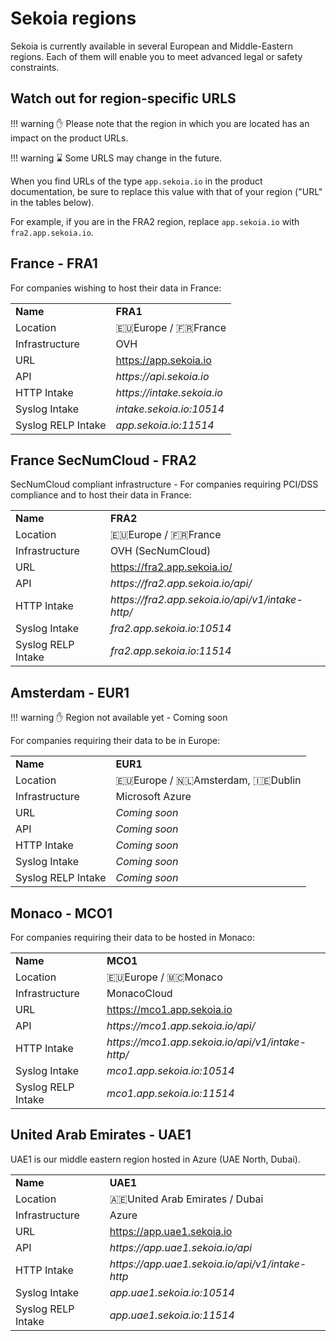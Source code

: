 # Sekoia regions

Sekoia is currently available in several European and Middle-Eastern regions. Each of them will enable you to meet advanced legal or safety constraints.

## Watch out for region-specific URLS

!!! warning
    ✋ Please note that the region in which you are located has an impact on the product URLs.

!!! warning
    ⌛ Some URLS may change in the future.

When you find URLs of the type <code>app.sekoia.io</code> in the product documentation, be sure to replace this value with that of your region ("URL" in the tables below).

For example, if you are in the FRA2 region, replace <code>app.sekoia.io</code> with <code>fra2.app.sekoia.io</code>. 

## France - FRA1

For companies wishing to host their data in France: 

<table style="width:100%">
    <tbody>
        <tr>
            <td><strong>Name</strong></td>
            <td><strong>FRA1</strong></td>
        </tr>
        <tr>
            <td>Location</td>
            <td>🇪🇺Europe / 🇫🇷France</td>
        </tr>
        <tr>
            <td>Infrastructure</td>
            <td>OVH</td>
        </tr>
        <tr>
            <td>URL</td>
            <td><a href="https://app.sekoia.io">https://app.sekoia.io</a></td>
        </tr>
        <tr>
            <td>API</td>
            <td><em>https://api.sekoia.io</em></td>
        </tr>
        <tr>
            <td>HTTP Intake</td>
            <td><em>https://intake.sekoia.io</em></td>
        </tr>
        <tr>
            <td>Syslog Intake</td>
            <td><em>intake.sekoia.io:10514</em></td>
        </tr>
        <tr>
            <td>Syslog RELP Intake</td>
            <td><em>app.sekoia.io:11514</em></td>
        </tr>
    </tbody>
</table>

## France SecNumCloud - FRA2

SecNumCloud compliant infrastructure - For companies requiring PCI/DSS compliance and to host their data in France: 

<table style="width:100%">
    <tbody>
        <tr>
            <td><strong>Name</strong></td>
            <td><strong>FRA2</strong></td>
        </tr>
        <tr>
            <td>Location</td>
            <td>🇪🇺Europe / 🇫🇷France</td>
        </tr>
        <tr>
            <td>Infrastructure</td>
            <td>OVH (SecNumCloud)</td>
        </tr>
        <tr>
            <td>URL</td>
            <td><a href="https://fra2.app.sekoia.io/">https://fra2.app.sekoia.io/</a></td>
        </tr>
        <tr>
            <td>API</td>
            <td><em>https://fra2.app.sekoia.io/api/</em></td>
        </tr>
        <tr>
            <td>HTTP Intake</td>
            <td><em>https://fra2.app.sekoia.io/api/v1/intake-http/</em></td>
        </tr>
        <tr>
            <td>Syslog Intake</td>
            <td><em>fra2.app.sekoia.io:10514</em></td>
        </tr>
        <tr>
            <td>Syslog RELP Intake</td>
            <td><em>fra2.app.sekoia.io:11514</em></td>
        </tr>
    </tbody>
</table>

## Amsterdam - EUR1

!!! warning
    ✋ Region not available yet - Coming soon

For companies requiring their data to be in Europe: 

<table style="width:100%">
    <tbody>
        <tr>
            <td><strong>Name</strong></td>
            <td><strong>EUR1</strong></td>
        </tr>
        <tr>
            <td>Location</td>
            <td>🇪🇺Europe / 🇳🇱Amsterdam, 🇮🇪Dublin</td>
        </tr>
        <tr>
            <td>Infrastructure</td>
            <td>Microsoft Azure</td>
        </tr>
        <tr>
            <td>URL</td>
            <td> <i>Coming soon</i></td>
        </tr>
        <tr>
            <td>API</td>
            <td> <i>Coming soon</i></td>
        </tr>
        <tr>
            <td>HTTP Intake</td>
            <td> <i>Coming soon</i></td>
        </tr>
        <tr>
            <td>Syslog Intake</td>
            <td> <i>Coming soon</i></td>
        </tr>
        <tr>
            <td>Syslog RELP Intake</td>
            <td> <i>Coming soon</i></td>
        </tr>
    </tbody>
</table>

## Monaco - MCO1

For companies requiring their data to be hosted in Monaco: 

<table style="width:100%">
    <tbody>
        <tr>
            <td><strong>Name</strong></td>
            <td><strong>MCO1</strong></td>
        </tr>
        <tr>
            <td>Location</td>
            <td>🇪🇺Europe / 🇲🇨Monaco</td>
        </tr>
        <tr>
            <td>Infrastructure</td>
            <td>MonacoCloud</td>
        </tr>
        <tr>
            <td>URL</td>
            <td><a href="https://mco1.app.sekoia.io">https://mco1.app.sekoia.io</a></td>
        </tr>
        <tr>
            <td>API</td>
            <td><em>https://mco1.app.sekoia.io/api/</em></td>
        </tr>
        <tr>
            <td>HTTP Intake</td>
            <td><em>https://mco1.app.sekoia.io/api/v1/intake-http/</em></td>
        </tr>
        <tr>
            <td>Syslog Intake</td>
            <td><em>mco1.app.sekoia.io:10514</em></td>
        </tr>
        <tr>
            <td>Syslog RELP Intake</td>
            <td><em>mco1.app.sekoia.io:11514</em></td>
        </tr>
    </tbody>
</table>

## United Arab Emirates - UAE1

UAE1 is our middle eastern region hosted in Azure (UAE North, Dubai). 

<table style="width:100%">
    <tbody>
        <tr>
            <td><strong>Name</strong></td>
            <td><strong>UAE1</strong></td>
        </tr>
        <tr>
            <td>Location</td>
            <td>🇦🇪United Arab Emirates / Dubai</td>
        </tr>
        <tr>
            <td>Infrastructure</td>
            <td>Azure</td>
        </tr>
        <tr>
            <td>URL</td>
            <td><a href="https://app.uae1.sekoia.io">https://app.uae1.sekoia.io</a></td>
        </tr>
        <tr>
            <td>API</td>
            <td><em>https://app.uae1.sekoia.io/api</em></td>
        </tr>
        <tr>
            <td>HTTP Intake</td>
            <td><em>https://app.uae1.sekoia.io/api/v1/intake-http</em></td>
        </tr>
        <tr>
            <td>Syslog Intake</td>
            <td><em>app.uae1.sekoia.io:10514</em></td>
        </tr>
        <tr>
            <td>Syslog RELP Intake</td>
            <td><em>app.uae1.sekoia.io:11514</em></td>
        </tr>
    </tbody>
</table>

